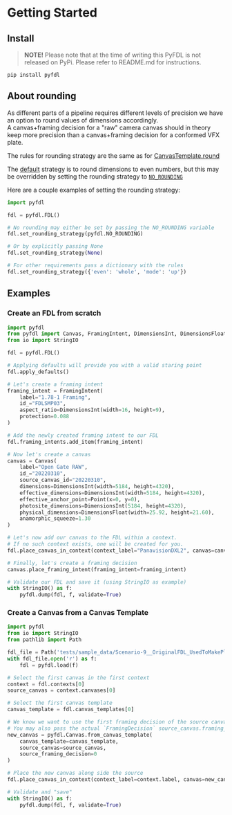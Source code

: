 # Getting Started

## Install
> **NOTE!** Please note that at the time of writing this PyFDL is not released on PyPi. 
> Please refer to README.md for instructions. 
```
pip install pyfdl
```

## About rounding
As different parts of a pipeline requires different levels of precision we have an option to 
round values of dimensions accordingly.  
A canvas+framing decision for a "raw" camera canvas should in theory keep more precision than a 
canvas+framing decision for a conformed VFX plate. 

The rules for rounding strategy are the same as for [CanvasTemplate.round](Classes/common.md#pyfdl.RoundStrategy)


The [default](Classes/common.md#pyfdl.DEFAULT_ROUNDING_STRATEGY) strategy is to round dimensions to 
even numbers, but this may be overridden by setting the rounding strategy to 
[`NO_ROUNDING`](Classes/common.md#pyfdl.NO_ROUNDING)

Here are a couple examples of setting the rounding strategy:
```python
import pyfdl

fdl = pyfdl.FDL()

# No rounding may either be set by passing the NO_ROUNDING variable
fdl.set_rounding_strategy(pyfdl.NO_ROUNDING)

# Or by explicitly passing None
fdl.set_rounding_strategy(None)

# For other requirements pass a dictionary with the rules
fdl.set_rounding_strategy({'even': 'whole', 'mode': 'up'})
```

## Examples
### Create an FDL from scratch

```python
import pyfdl
from pyfdl import Canvas, FramingIntent, DimensionsInt, DimensionsFloat, Point
from io import StringIO

fdl = pyfdl.FDL()

# Applying defaults will provide you with a valid staring point 
fdl.apply_defaults()

# Let's create a framing intent
framing_intent = FramingIntent(
    label="1.78-1 Framing",
    id_="FDLSMP03",
    aspect_ratio=DimensionsInt(width=16, height=9),
    protection=0.088
)

# Add the newly created framing intent to our FDL
fdl.framing_intents.add_item(framing_intent)

# Now let's create a canvas
canvas = Canvas(
    label="Open Gate RAW",
    id_="20220310",
    source_canvas_id="20220310",
    dimensions=DimensionsInt(width=5184, height=4320),
    effective_dimensions=DimensionsInt(width=5184, height=4320),
    effective_anchor_point=Point(x=0, y=0),
    photosite_dimensions=DimensionsInt(5184, height=4320),
    physical_dimensions=DimensionsFloat(width=25.92, height=21.60),
    anamorphic_squeeze=1.30
)

# Let's now add our canvas to the FDL within a context.
# If no such context exists, one will be created for you.
fdl.place_canvas_in_context(context_label="PanavisionDXL2", canvas=canvas)

# Finally, let's create a framing decision
canvas.place_framing_intent(framing_intent=framing_intent)

# Validate our FDL and save it (using StringIO as example)
with StringIO() as f:
    pyfdl.dump(fdl, f, validate=True)
```

### Create a Canvas from a Canvas Template
```python
import pyfdl
from io import StringIO
from pathlib import Path

fdl_file = Path('tests/sample_data/Scenario-9__OriginalFDL_UsedToMakePlate.fdl')
with fdl_file.open('r') as f:
    fdl = pyfdl.load(f)

# Select the first canvas in the first context
context = fdl.contexts[0]
source_canvas = context.canvases[0]

# Select the first canvas template
canvas_template = fdl.canvas_templates[0]

# We know we want to use the first framing decision of the source canvas, so we pass index 0
# You may also pass the actual `FramingDecision` source_canvas.framing_decisions[0]
new_canvas = pyfdl.Canvas.from_canvas_template(
    canvas_template=canvas_template,
    source_canvas=source_canvas,
    source_framing_decision=0
)

# Place the new canvas along side the source 
fdl.place_canvas_in_context(context_label=context.label, canvas=new_canvas)

# Validate and "save"
with StringIO() as f:
    pyfdl.dump(fdl, f, validate=True)
```
